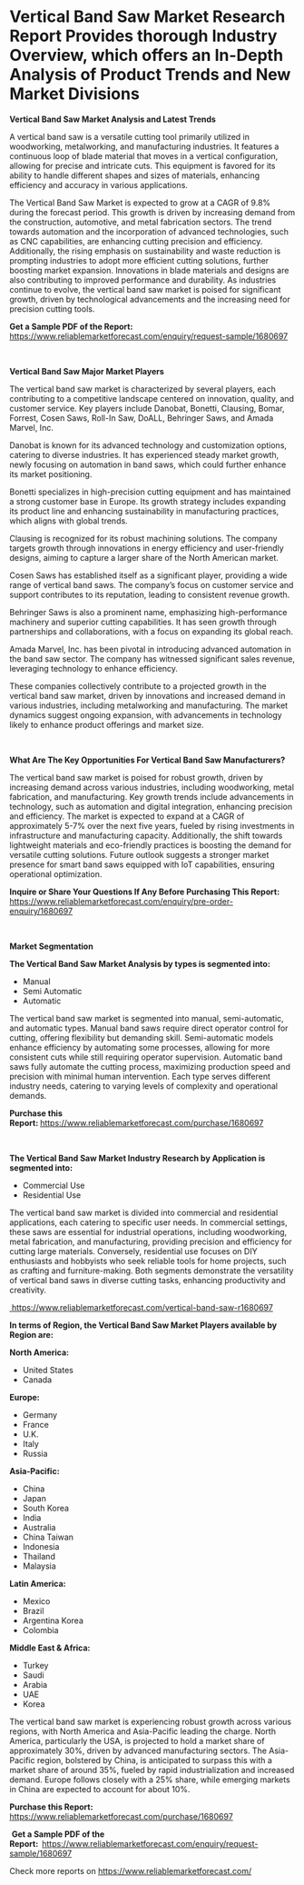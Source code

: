<p><h1>Vertical Band Saw Market Research Report Provides thorough Industry Overview, which offers an In-Depth Analysis of Product Trends and New Market Divisions</h1></p><p><strong>Vertical Band Saw Market Analysis and Latest Trends</strong></p>
<p><p>A vertical band saw is a versatile cutting tool primarily utilized in woodworking, metalworking, and manufacturing industries. It features a continuous loop of blade material that moves in a vertical configuration, allowing for precise and intricate cuts. This equipment is favored for its ability to handle different shapes and sizes of materials, enhancing efficiency and accuracy in various applications.</p><p>The Vertical Band Saw Market is expected to grow at a CAGR of 9.8% during the forecast period. This growth is driven by increasing demand from the construction, automotive, and metal fabrication sectors. The trend towards automation and the incorporation of advanced technologies, such as CNC capabilities, are enhancing cutting precision and efficiency. Additionally, the rising emphasis on sustainability and waste reduction is prompting industries to adopt more efficient cutting solutions, further boosting market expansion. Innovations in blade materials and designs are also contributing to improved performance and durability. As industries continue to evolve, the vertical band saw market is poised for significant growth, driven by technological advancements and the increasing need for precision cutting tools.</p></p>
<p><strong>Get a Sample PDF of the Report:&nbsp;</strong> <a href="https://www.reliablemarketforecast.com/enquiry/request-sample/1680697?utm_campaign=3076&utm_medium=2&utm_source=Github&utm_content=ia&utm_term=24032025&utm_id=vertical-band-saw">https://www.reliablemarketforecast.com/enquiry/request-sample/1680697</a></p>
<p>&nbsp;</p>
<p><strong>Vertical Band Saw Major Market Players</strong></p>
<p><p>The vertical band saw market is characterized by several players, each contributing to a competitive landscape centered on innovation, quality, and customer service. Key players include Danobat, Bonetti, Clausing, Bomar, Forrest, Cosen Saws, Roll-In Saw, DoALL, Behringer Saws, and Amada Marvel, Inc.</p><p>Danobat is known for its advanced technology and customization options, catering to diverse industries. It has experienced steady market growth, newly focusing on automation in band saws, which could further enhance its market positioning.</p><p>Bonetti specializes in high-precision cutting equipment and has maintained a strong customer base in Europe. Its growth strategy includes expanding its product line and enhancing sustainability in manufacturing practices, which aligns with global trends.</p><p>Clausing is recognized for its robust machining solutions. The company targets growth through innovations in energy efficiency and user-friendly designs, aiming to capture a larger share of the North American market.</p><p>Cosen Saws has established itself as a significant player, providing a wide range of vertical band saws. The company’s focus on customer service and support contributes to its reputation, leading to consistent revenue growth.</p><p>Behringer Saws is also a prominent name, emphasizing high-performance machinery and superior cutting capabilities. It has seen growth through partnerships and collaborations, with a focus on expanding its global reach.</p><p>Amada Marvel, Inc. has been pivotal in introducing advanced automation in the band saw sector. The company has witnessed significant sales revenue, leveraging technology to enhance efficiency.</p><p>These companies collectively contribute to a projected growth in the vertical band saw market, driven by innovations and increased demand in various industries, including metalworking and manufacturing. The market dynamics suggest ongoing expansion, with advancements in technology likely to enhance product offerings and market size.</p></p>
<p>&nbsp;</p>
<p><strong>What Are The Key Opportunities For Vertical Band Saw Manufacturers?</strong></p>
<p><p>The vertical band saw market is poised for robust growth, driven by increasing demand across various industries, including woodworking, metal fabrication, and manufacturing. Key growth trends include advancements in technology, such as automation and digital integration, enhancing precision and efficiency. The market is expected to expand at a CAGR of approximately 5-7% over the next five years, fueled by rising investments in infrastructure and manufacturing capacity. Additionally, the shift towards lightweight materials and eco-friendly practices is boosting the demand for versatile cutting solutions. Future outlook suggests a stronger market presence for smart band saws equipped with IoT capabilities, ensuring operational optimization.</p></p>
<p><strong>Inquire or Share Your Questions If Any Before Purchasing This Report:</strong> <a href="https://www.reliablemarketforecast.com/enquiry/pre-order-enquiry/1680697?utm_campaign=3076&utm_medium=2&utm_source=Github&utm_content=ia&utm_term=24032025&utm_id=vertical-band-saw">https://www.reliablemarketforecast.com/enquiry/pre-order-enquiry/1680697</a></p>
<p>&nbsp;</p>
<p><strong>Market Segmentation</strong></p>
<p><strong>The Vertical Band Saw Market Analysis by types is segmented into:</strong></p>
<p><ul><li>Manual</li><li>Semi Automatic</li><li>Automatic</li></ul></p>
<p><p>The vertical band saw market is segmented into manual, semi-automatic, and automatic types. Manual band saws require direct operator control for cutting, offering flexibility but demanding skill. Semi-automatic models enhance efficiency by automating some processes, allowing for more consistent cuts while still requiring operator supervision. Automatic band saws fully automate the cutting process, maximizing production speed and precision with minimal human intervention. Each type serves different industry needs, catering to varying levels of complexity and operational demands.</p></p>
<p><strong>Purchase this Report:&nbsp;</strong><a href="https://www.reliablemarketforecast.com/purchase/1680697?utm_campaign=3076&utm_medium=2&utm_source=Github&utm_content=ia&utm_term=24032025&utm_id=vertical-band-saw">https://www.reliablemarketforecast.com/purchase/1680697</a></p>
<p>&nbsp;</p>
<p><strong>The Vertical Band Saw Market Industry Research by Application is segmented into:</strong></p>
<p><ul><li>Commercial Use</li><li>Residential Use</li></ul></p>
<p><p>The vertical band saw market is divided into commercial and residential applications, each catering to specific user needs. In commercial settings, these saws are essential for industrial operations, including woodworking, metal fabrication, and manufacturing, providing precision and efficiency for cutting large materials. Conversely, residential use focuses on DIY enthusiasts and hobbyists who seek reliable tools for home projects, such as crafting and furniture-making. Both segments demonstrate the versatility of vertical band saws in diverse cutting tasks, enhancing productivity and creativity.</p></p>
<p><a href="https://www.reliablemarketforecast.com/vertical-band-saw-r1680697?utm_campaign=3076&utm_medium=2&utm_source=Github&utm_content=ia&utm_term=24032025&utm_id=vertical-band-saw">&nbsp;https://www.reliablemarketforecast.com/vertical-band-saw-r1680697</a></p>
<p><strong>In terms of Region, the Vertical Band Saw Market Players available by Region are:</strong></p>
<p>
    <p> <strong> North America: </strong>
        <ul>
            <li>United States</li>
            <li>Canada</li>
        </ul>
        </p> 
    <p> <strong> Europe: </strong>
        <ul>
            <li>Germany</li>
            <li>France</li>
            <li>U.K.</li>
            <li>Italy</li>
            <li>Russia</li>
        </ul>
        </p> 
    <p> <strong> Asia-Pacific: </strong>
        <ul>
            <li>China</li>
            <li>Japan</li>
            <li>South Korea</li>
            <li>India</li>
            <li>Australia</li>
            <li>China Taiwan</li>
            <li>Indonesia</li>
            <li>Thailand</li>
            <li>Malaysia</li>
        </ul>
        </p> 
    <p> <strong> Latin America: </strong>
        <ul>
            <li>Mexico</li>
            <li>Brazil</li>
            <li>Argentina Korea</li>
            <li>Colombia</li>
        </ul>
        </p> 
    <p> <strong> Middle East & Africa: </strong>
        <ul>
            <li>Turkey</li>
            <li>Saudi</li>
            <li>Arabia</li>
            <li>UAE</li>
            <li>Korea</li>
        </ul>
    </p>
    </p>
<p><p>The vertical band saw market is experiencing robust growth across various regions, with North America and Asia-Pacific leading the charge. North America, particularly the USA, is projected to hold a market share of approximately 30%, driven by advanced manufacturing sectors. The Asia-Pacific region, bolstered by China, is anticipated to surpass this with a market share of around 35%, fueled by rapid industrialization and increased demand. Europe follows closely with a 25% share, while emerging markets in China are expected to account for about 10%.</p></p>
<p><strong>Purchase this Report: </strong><a href="https://www.reliablemarketforecast.com/purchase/1680697?utm_campaign=3076&utm_medium=2&utm_source=Github&utm_content=ia&utm_term=24032025&utm_id=vertical-band-saw">https://www.reliablemarketforecast.com/purchase/1680697</a></p>
<p>&nbsp;<strong>Get a Sample PDF of the Report:&nbsp;&nbsp;</strong><a href="https://www.reliablemarketforecast.com/enquiry/request-sample/1680697?utm_campaign=3076&utm_medium=2&utm_source=Github&utm_content=ia&utm_term=24032025&utm_id=vertical-band-saw">https://www.reliablemarketforecast.com/enquiry/request-sample/1680697</a></p>
<p><strong></strong></p>
<p>Check more reports on <a href="https://www.reliablemarketforecast.com/?utm_campaign=3076&utm_medium=2&utm_source=Github&utm_content=ia&utm_term=24032025&utm_id=vertical-band-saw">https://www.reliablemarketforecast.com/</a></p>